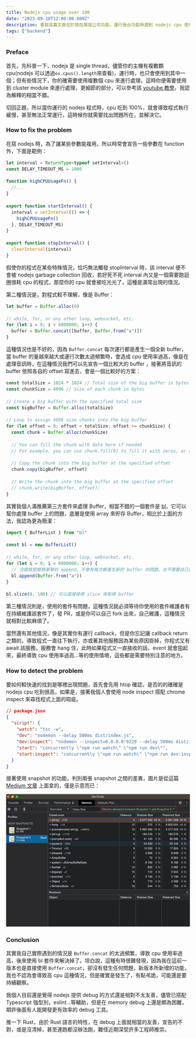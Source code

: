 ```yaml
---
title: Nodejs cpu usage over 100
date: "2023-09-18T12:00:00.000Z"
description: 會寫這篇文章在於我在撰寫公司功能，運行後台功能時遇到 nodejs cpu 使用率超過 100% 的情況，這篇文章會介紹如何解決這問題。
tags: ["backend"]
---
```


### Preface

首先，先科普一下，nodejs 是 single thread，儘管你的主機有複數顆 cpu(nodejs 可以透過`os.cpus().length`來查看)，運行時，也只會使用到其中一個；但有些情況下，你的確需要使用複數個 cpu 來進行處理，這時你便需要使用到 cluster module 來進行處理，更細節的部分，可以參考該 [youtube 教學](https://www.youtube.com/watch?v=SHR-KmfRIsU&list=PLC3y8-rFHvwh8shCMHFA5kWxD9PaPwxaY&index=61)，我認為解釋的相當不錯。

切回正題，所以當你運行的 nodejs 程式時，cpu 吃到 100%，就會導致程式執行緩慢，甚至無法正常運行，這時候你就需要找出問題所在，並解決它。

### How to fix the problem

在寫 nodejs 時，為了讓某些參數能複用，所以時常會宣告一些參數在 function 外，下面是範例：

```typescript
let interval = ReturnType<typeof setInterval>()
const DELAY_TIMEOUT_MS = 1000

function highCPUUsageFn() {
  //...
}

export function startInterval() {
  interval = setInterval(() => {
    highCPUUsageFn()
  }, DELAY_TIMEOUT_MS)
}

export function stopInterval() {
  clearInterval(interval)
}
```

假使你的程式在某些特殊情況，恰巧無法觸發 stopInterval 時，該 interval 便不會被 nodejs garbage collection 回收，若好死不死 interval 內又是一個需要跑迴圈很耗 cpu 的程式，那麼你的 cpu 就會被吃光光了，這種是滿常出現的情況。

第二種情況是，對程式較不理解，像是 Buffer：

```typescript
let buffer = Buffer.alloc(0)

// while, for, or any other loop, websocket, etc.
for (let i = 0; i < 6000000; i++) {
  buffer = Buffer.concat([buffer, Buffer.from("a")])
}
```

這種情況也是不好的，因為 `Buffer.concat` 每次運行都是產生一個全新 buffer，當 buffer 的量越來越大或運行次數太過頻繁時，會造成 cpu 使用率過高，像是在處理音訊時，在這種情況我們可以先宣告一個比較大的 buffer ，接著將音訊的 buffer 依照各自的 offset 寫進去，會是一個比較好的方案：

```typescript
const totalSize = 1024 * 1024 // Total size of the big buffer in bytes (1 MB in this example)
const chunkSize = 4096 // Size of each chunk in bytes

// Create a big buffer with the specified total size
const bigBuffer = Buffer.alloc(totalSize)

// Loop to assign 4096 size chunks into the big buffer
for (let offset = 0; offset < totalSize; offset += chunkSize) {
  const chunk = Buffer.alloc(chunkSize)

  // You can fill the chunk with data here if needed
  // For example, you can use chunk.fill(0) to fill it with zeros, or copy data from another buffer

  // Copy the chunk into the big buffer at the specified offset
  chunk.copy(bigBuffer, offset)

  // Write the chunk into the big buffer at the specified offset
  // chunk.write(bigBuffer, offset);
}
```

其實我個人滿推薦第三方套件來處理 Buffer，相當不錯的一個套件是 [bl](https://www.npmjs.com/package/bl)，它可以幫你處理 buffer 上的問題，底層是使用 array 來貯存 Buffer，相比於上面的方法，我認為更為簡潔：

```typescript
import { BufferList } from "bl"

const bl = new BufferList()

// while, for, or any other loop, websocket, etc.
for (let i = 0; i < 6000000; i++) {
  // 沒錯就是簡簡單單的 append，不會有每次都產生新的 buffer 的問題，也不需要自己處理 offset
  bl.append(Buffer.from("a"))
}

bl.slice(0, 100) // 可以直接使用 slice 來取得 buffer
```

第三種情況則是，使用的套件有問題，這種情況就必須等待你使用的套件維護者有在持續維護該套件了，發 PR，或是你可以自己 fork 出來，自己維護，這種情況就相對比較麻煩了。

當然還有其他情況，像是其實你有運行 callback，但是你忘記讓 callback return 之類的，導致程式一直往下執行，亦或著其他服務因為某些原因掛掉，你程式又有 await 該服務，服務會 hang 住，此時如果程式又一直接收的話，event 就會囤起來，最終導致 cpu 使用率過高...等的使用情境，這些都是需要特別注意的地方。

### How to detect the problem

要如何較快速的找到是哪裡出現問題，首先會先用 htop 確認，是否的的確確是 nodejs cpu 吃到很高，如果是，接著我個人會使用 node inspect 搭配 chrome inspect 來尋找程式上面的瑕疵。

```json
// package.json
{
  "script": {
    "watch": "tsc -w",
    "dev": "nodemon --delay 500ms dist/index.js",
    "dev:inspect": "nodemon --inspect=0.0.0.0:9229 --delay 500ms dist/index.js",
    "start": "concurrently \"npm run watch\" \"npm run dev\"",
    "start:inspect": "concurrently \"npm run watch\" \"npm run dev:inspect\""
  }
}
```

接著使用 snapshot 的功能，判別兩張 snapshot 之間的差異，圖片是從這篇 [Medium 文章](https://betterprogramming.pub/optimizing-node-js-performance-a-guide-to-detecting-memory-leaks-and-high-cpu-usage-cbdad77e7a98) 上面拿的，僅是示意而已：

<img src='../../../src/assets/nodejs-cpu-usage-over-100.webp' alt='image'>
<br>

### Conclusion

其實我自己實際遇到的情況是 `Buffer.concat` 的太過頻繁，導致 cpu 使用率過高，後來使用 bl 套件來解決掉了。坦白說，這種有時很難發現，因為我在這前一版本也是直接使用 `Buffer.concat`，卻沒有發生任何問題，新版本所新增的功能，我也不認為會導致高 cpu 這種情況，但是確實是發生了，有點弔詭，可能還是要持續觀察。

我個人目前還是覺得 nodejs 提供 debug 的方式還是相對不太友善，儘管已搭配 Typescript 強型別，eslint...等輔助，但是在 memory debug 上還是頗為困難，期許後面有人能開發更有效率的 debug 工具。

推一下 Rust，由於 Rust 語言的特性，在 debug 上面就相當的友善，宣告的不對，或是沒清掉，甚至連跑都沒辦法跑，難怪近期深受許多工程師推崇。
